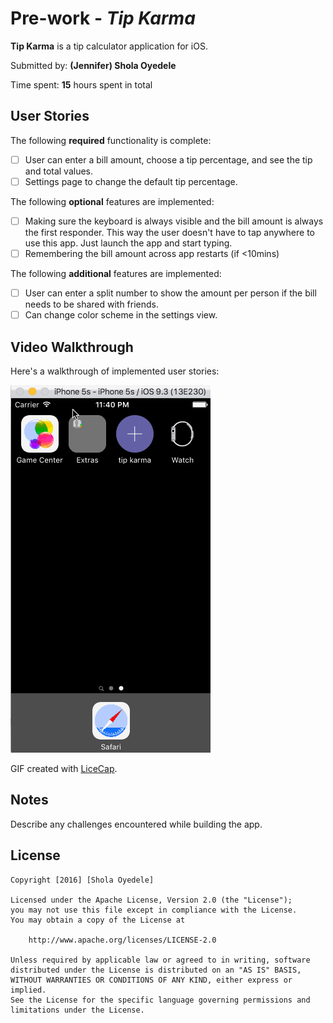 # Pre-work - *Tip Karma*

**Tip Karma** is a tip calculator application for iOS.

Submitted by: **(Jennifer) Shola Oyedele**

Time spent: **15** hours spent in total

## User Stories

The following **required** functionality is complete:

* [ ] User can enter a bill amount, choose a tip percentage, and see the tip and total values.
* [ ] Settings page to change the default tip percentage.

The following **optional** features are implemented:
* [ ] Making sure the keyboard is always visible and the bill amount is always the first responder. This way the user doesn't have to tap anywhere to use this app. Just launch the app and start typing.
* [ ] Remembering the bill amount across app restarts (if <10mins)

The following **additional** features are implemented:
* [ ] User can enter a split number to show the amount per person if the bill needs to be shared with friends.
* [ ] Can change color scheme in the settings view.

## Video Walkthrough 

Here's a walkthrough of implemented user stories:

![Video Walkthrough](tip-karma.gif)

GIF created with [LiceCap](http://www.cockos.com/licecap/).

## Notes

Describe any challenges encountered while building the app.

## License

    Copyright [2016] [Shola Oyedele]

    Licensed under the Apache License, Version 2.0 (the "License");
    you may not use this file except in compliance with the License.
    You may obtain a copy of the License at

        http://www.apache.org/licenses/LICENSE-2.0

    Unless required by applicable law or agreed to in writing, software
    distributed under the License is distributed on an "AS IS" BASIS,
    WITHOUT WARRANTIES OR CONDITIONS OF ANY KIND, either express or implied.
    See the License for the specific language governing permissions and
    limitations under the License.
